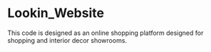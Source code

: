 # Lookin_Website
This code is designed as an  online shopping platform designed for shopping and interior decor showrooms.
